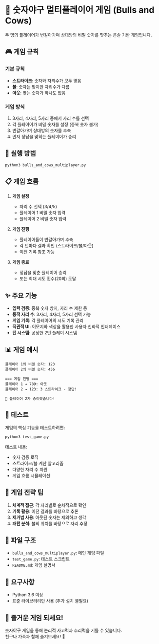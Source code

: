 # 🎯 숫자야구 멀티플레이어 게임 (Bulls and Cows)

두 명의 플레이어가 번갈아가며 상대방의 비밀 숫자를 맞추는 콘솔 기반 게임입니다.

## 🎮 게임 규칙

### 기본 규칙
- **스트라이크**: 숫자와 자리수가 모두 맞음
- **볼**: 숫자는 맞지만 자리수가 다름  
- **아웃**: 맞는 숫자가 하나도 없음

### 게임 방식
1. 3자리, 4자리, 5자리 중에서 자리 수를 선택
2. 각 플레이어가 비밀 숫자를 설정 (중복 숫자 불가)
3. 번갈아가며 상대방의 숫자를 추측
4. 먼저 정답을 맞히는 플레이어가 승리

## 🚀 실행 방법

```bash
python3 bulls_and_cows_multiplayer.py
```

## 📋 게임 흐름

1. **게임 설정**
   - 자리 수 선택 (3/4/5)
   - 플레이어 1 비밀 숫자 입력
   - 플레이어 2 비밀 숫자 입력

2. **게임 진행**
   - 플레이어들이 번갈아가며 추측
   - 각 턴마다 결과 확인 (스트라이크/볼/아웃)
   - 이전 기록 참조 가능

3. **게임 종료**
   - 정답을 맞춘 플레이어 승리
   - 또는 최대 시도 횟수(20회) 도달

## ✨ 주요 기능

- **입력 검증**: 중복 숫자 방지, 자리 수 제한 등
- **동적 자리 수**: 3자리, 4자리, 5자리 선택 가능
- **게임 기록**: 각 플레이어의 시도 기록 관리
- **직관적 UI**: 이모지와 색상을 활용한 사용자 친화적 인터페이스
- **턴 시스템**: 공정한 2인 플레이 시스템

## 📊 게임 예시

```
플레이어 1의 비밀 숫자: 123
플레이어 2의 비밀 숫자: 456

=== 게임 진행 ===
플레이어 1 → 789: 아웃
플레이어 2 → 123: 3 스트라이크 - 정답!

🎉 플레이어 2가 승리했습니다!
```

## 🧪 테스트

게임의 핵심 기능을 테스트하려면:

```bash
python3 test_game.py
```

테스트 내용:
- 숫자 검증 로직
- 스트라이크/볼 계산 알고리즘
- 다양한 자리 수 지원
- 게임 흐름 시뮬레이션

## 🎯 게임 전략 팁

1. **체계적 접근**: 각 자리별로 순차적으로 확인
2. **기록 활용**: 이전 결과를 바탕으로 추론
3. **제거법 사용**: 아웃된 숫자는 제외하고 생각
4. **패턴 분석**: 볼의 위치를 바탕으로 자리 추정

## 📝 파일 구조

- `bulls_and_cows_multiplayer.py`: 메인 게임 파일
- `test_game.py`: 테스트 스크립트
- `README.md`: 게임 설명서

## 🔧 요구사항

- Python 3.6 이상
- 표준 라이브러리만 사용 (추가 설치 불필요)

## 🎈 즐거운 게임 되세요!

숫자야구 게임을 통해 논리적 사고력과 추리력을 기를 수 있습니다.  
친구나 가족과 함께 즐겨보세요! 🎯